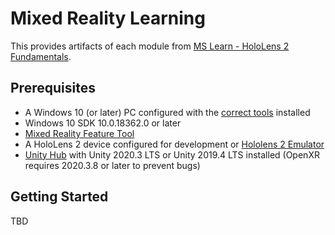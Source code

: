 # Mixed Reality Learning #

This provides artifacts of each module from [MS Learn - HoloLens 2 Fundamentals][mslearn].


## Prerequisites ##

* A Windows 10 (or later) PC configured with the [correct tools][correct tools] installed
* Windows 10 SDK 10.0.18362.0 or later
* [Mixed Reality Feature Tool][mrtk]
* A HoloLens 2 device configured for development or [Hololens 2 Emulator][hl2 emulator]
* [Unity Hub][unityhub] with Unity 2020.3 LTS or Unity 2019.4 LTS installed (OpenXR requires 2020.3.8 or later to prevent bugs)


[mslearn]: https://docs.microsoft.com/learn/paths/beginner-hololens-2-tutorials/?WT.mc_id=github-0000-juyoo
[correct tools]: https://docs.microsoft.com/windows/mixed-reality/develop/install-the-tools?WT.mc_id=github-0000-juyoo
[mrtk]: https://aka.ms/MRFeatureTool
[hl2 emulator]: https://go.microsoft.com/fwlink/?linkid=2183248
[unityhub]: https://unity3d.com/get-unity/download


## Getting Started ##

TBD
